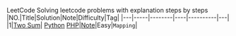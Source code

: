 LeetCode
Solving leetcode problems with explanation steps by steps 
|NO.|Title|Solution|Note|Difficulty|Tag|
|---|-----|--------|----|----------|---|
|1|[Two Sum](https://leetcode.com/problems/two-sum)| [Python](Python/two-sum_with_explain.py) [PHP](/PHP/two-sum_with_explain.php)|[Note](000.%20Two%20Sum)|Easy|`Mapping`|
